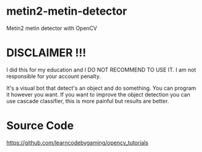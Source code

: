 # metin2-metin-detector
Metin2 metin detector with OpenCV


# DISCLAIMER !!!
I did this for my education and I DO NOT RECOMMEND TO USE IT. I am not responsible for your account penalty.


It's a visual bot that detect's an object and do something. You can program it however you want.
If you want to improve the object detection you can use cascade classifier, this is more painful but results are better.


# Source Code
https://github.com/learncodebygaming/opencv_tutorials
